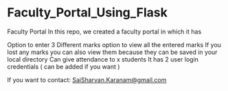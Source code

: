 # Faculty_Portal_Using_Flask
Faculty Portal 
In this repo, we created a faculty portal in which it has

Option to enter 3 Different marks
option to view all the entered marks
If you lost any marks you can also view them because they can be saved in your local directory
Can give attendance to x students
It has 2 user login credentials ( can be added if you want )

If you want to contact: SaiSharvan.Karanam@gmail.com

